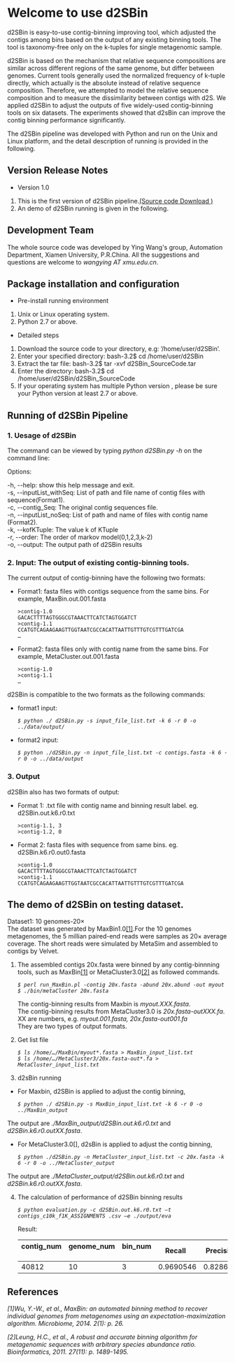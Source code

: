 # Welcome to use d2SBin
d2SBin is easy-to-use contig-binning improving tool, which adjusted the contigs among bins based on the output of any existing binning tools. The tool is taxonomy-free only on the k-tuples for single metagenomic sample.

d2SBin is based on the mechanism that relative sequence compositions are similar across different regions of the same genome, but differ between genomes. Current tools generally used the normalized frequency of k-tuple directly, which actually is the absolute instead of relative sequence composition. Therefore, we attempted to model the relative sequence composition and to measure the dissimilarity between contigs with d2S. We applied d2SBin to adjust the outputs of five widely-used contig-binning tools on six datasets. The experiments showed that d2sBin can improve the contig binning performance significantly. 

The d2SBin pipeline was developed with Python and run on the Unix and Linux platform, and the detail description of running is provided in the following. 

## Version Release Notes
- Version 1.0
1. This is the first version of d2SBin pipeline.[(Source code Download )](https://raw.githubusercontent.com/kunWangkun/d2SBin/master/d2SBin_SourceCode.rar)
2. An demo of d2SBin running is given in the following.
## Development Team
The whole source code was developed by Ying Wang's group, Automation Department, Xiamen University, P.R.China. All the suggestions and questions are welcome to *wangying AT xmu.edu.cn*.
 
## Package installation and configuration
- Pre-install running environment
 1. Unix or Linux operating system.
 2. Python 2.7 or above.
- Detailed steps
 1. Download the source code to your directory, e.g: ’/home/user/d2SBin’.
 2. Enter your specified directory: bash-3.2$ cd /home/user/d2SBin
 3. Extract the tar file:  bash-3.2$ tar -xvf d2SBin_SourceCode.tar
 4. Enter the directory:  bash-3.2$ cd /home/user/d2SBin/d2SBin_SourceCode
 5. If your operating system has multiple Python version , please be sure your Python version at least 2.7 or above.

## Running of d2SBin Pipeline
### 1. Uesage of d2SBin

The command can be viewed by typing *python d2SBin.py -h* on the command line:

Options:

-h, --help: show this help message and exit.  
-s, --inputList_withSeq: List of path and file name of contig files with sequence(Format1).  
-c, --contig_Seq: The original contig sequences file.  
-n, --inputList_noSeq: List of path and name of files with contig name (Format2).  
-k, --kofKTuple: The value k of KTuple  
-r, --order: The order of markov model(0,1,2,3,k-2)  
-o,  --output: The output path of d2SBin results  

### 2. Input: The output of existing contig-binning tools.
The current output of contig-binning have the following two formats:
- Format1: fasta files with contigs sequence from the same bins. For example, MaxBin.out.001.fasta

	`>contig-1.0`  
	`GACACTTTTAGTGGGCGTAAACTTCATCTAGTGGATCT`  
	`>contig-1.1`  
	`CCATGTCAGAAGAAGTTGGTAATCGCCACATTAATTGTTTGTCGTTTGATCGA`  
	`…`  
- Format2: fasta files only with contig name from the same bins. For example, MetaCluster.out.001.fasta  

	`>contig-1.0`  
	`>contig-1.1`  
	`…`  
	
d2SBin is compatible to the two formats as the following commands:         
- format1 input:  

	*`$ python ./ d2SBin.py -s input_file_list.txt -k 6 -r 0 -o ../data/output/`*  
	
- format2 input:    

	*`$ python ./d2SBin.py -n input_file_list.txt -c contigs.fasta -k 6 -r 0 -o ../data/output`*     

### 3. Output 
d2SBin also has two formats of output:  
- Format 1: .txt file with contig name and binning result label. eg. d2SBin.out.k6.r0.txt  

	`>contig-1.1, 3`  
	`>contig-1.2, 0`  
	
- Format 2: fasta files with sequence from same bins. eg. d2SBin.k6.r0.out0.fasta  

	`>contig-1.0`  
	`GACACTTTTAGTGGGCGTAAACTTCATCTAGTGGATCT`  
	`>contig-1.1`  
	`CCATGTCAGAAGAAGTTGGTAATCGCCACATTAATTGTTTGTCGTTTGATCGA`   
	
## The demo of d2SBin on testing dataset. 

Dataset1: 10 genomes-20×   
The dataset was generated by MaxBin1.0[[1]](http://downloads.jbei.org/data/microbial_communities/MaxBin/MaxBin.html).For the 10 genomes metagenomes, the 5 millian paired-end reads were samples as 20× average coverage. The short reads were simulated by MetaSim and assembled to contigs by Velvet. 

1. The assembled contigs 20x.fasta were binned by any contig-binnning tools, such as MaxBin[[1]](http://downloads.jbei.org/data/microbial_communities/MaxBin/MaxBin.html) or MetaCluster3.0[[2]](http://i.cs.hku.hk/~alse/MetaCluster/download.html) as followed commands.  

	*`$ perl run_MaxBin.pl -contig 20x.fasta -abund 20x.abund -out myout`*    
	*`$ ./bin/metaCluster 20x.fasta`*  

	The contig-binning results from Maxbin is *myout.XXX.fasta*.     
	The contig-binning results from MetaCluster3.0 is *20x.fasta-outXXX.fa*.  
	XX are numbers, e.g. *myout.001.fasta, 20x.fasta-out001.fa*  
	They are two types of output formats.  

2. Get list file  

	*`$ ls /home/…/MaxBin/myout*.fasta > MaxBin_input_list.txt`*  
	*`$ ls /home/…/MetaCluster3/20x.fasta-out*.fa > MetaCluster_input_list.txt`*

3. d2sBin running  
- For Maxbin, d2SBin is applied to adjust the contig binning,  

	*`$ python ./ d2SBin.py -s MaxBin_input_list.txt -k 6 -r 0 -o ../MaxBin_output`*
	
 The output are *./MaxBin_output/d2SBin.out.k6.r0.txt* and *d2SBin.k6.r0.outXX.fasta*.  

- For MetaCluster3.0[], d2sBin is applied to adjust the contig binning,  

	*`$ python ./d2SBin.py -n MetaCluster_input_list.txt -c 20x.fasta -k 6 -r 0 -o ../MetaCluster_output`*  
	
 The output are *./MetaCluster_output/d2SBin.out.k6.r0.txt* and *d2SBin.k6.r0.outXX.fasta*.

4. The calculation of performance of d2SBin binning results  

	*`$ python evaluation.py -c d2SBin.out.k6.r0.txt –t contigs_c10k_f1K_ASSIGNMENTS .csv –e ./output/eva`*  
	
    Result:  
    
	|contig_num    |genome_num    |bin_num    |Recall    |Precision   |ARI  
	---------------|--------------|-----------|----------|------------|----------
	|40812         |10            |3    	  |0.9690546 |0.8286553   |0.6921886


## References

*[1]Wu, Y.-W., et al., MaxBin: an automated binning method to recover individual genomes from metagenomes using an expectation-maximization algorithm. Microbiome, 2014. 2(1): p. 26.*

*[2]Leung, H.C., et al., A robust and accurate binning algorithm for metagenomic sequences with arbitrary species abundance ratio. Bioinformatics, 2011. 27(11): p. 1489-1495.*
